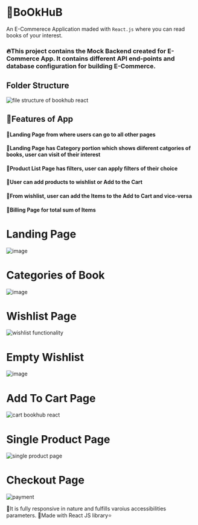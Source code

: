 # 📔BoOkHuB 
An E-Commerece Application maded with `React.js` where you can read books of your interest.

### 🔥This project contains the Mock Backend created for E-Commerce App. It contains different API end-points and database configuration for building E-Commerce.

## Folder Structure
![file structure of bookhub react](https://user-images.githubusercontent.com/56014170/161381929-0aff7f6b-f7d1-4758-9b10-e6bdcacbcbd8.gif)


## 💜Features of App

#### 🚀Landing Page from where users can go to all other pages
#### 🚀Landing Page has Category portion which shows diiferent catgories of books, user can visit of their interest
#### 🚀Product List Page has filters, user can apply filters of their choice
#### 🚀User can add products to wishlist or Add to the Cart 
#### 🚀From wishlist, user can add the Items to the Add to Cart and vice-versa
#### 🚀Billing Page for total sum of Items 


# Landing Page
![image](https://user-images.githubusercontent.com/56014170/161382656-2b3d3dc5-ce1a-4056-96dd-6c1ed6dc711e.png)


# Categories of Book
![image](https://user-images.githubusercontent.com/56014170/161383074-72953e61-1c84-43bf-9aab-5e28f547a41e.png)


# Wishlist Page
![wishlist functionality](https://user-images.githubusercontent.com/56014170/161383109-1ec8a371-4a73-4167-9774-6ac6ccfe3127.gif)

# Empty Wishlist 
![image](https://user-images.githubusercontent.com/56014170/161383147-c9bc8633-b316-4ee7-8701-a8f219e54376.png)

# Add To Cart Page
![cart bookhub react](https://user-images.githubusercontent.com/56014170/161383853-58c0fbbf-ca5f-4222-9eb8-8541a1b3c119.gif)

# Single Product Page
![single product page ](https://user-images.githubusercontent.com/56014170/161629599-2aa3d020-d753-499d-9765-8df2d499cbef.gif)

# Checkout Page
![payment](https://user-images.githubusercontent.com/56014170/179416736-129fd3fe-5682-4a46-9d41-13e94dc428cf.gif)

🎯It is fully responsive in nature and fulfills varoius accessibilities parameters.
🎯Made with React JS library⭐
